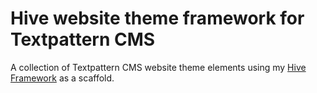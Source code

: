 # Hive website theme framework for Textpattern CMS

A collection of Textpattern CMS website theme elements using my [Hive Framework](https://github.com/philwareham/hive-framework) as a scaffold.
